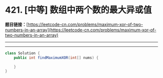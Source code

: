 # 421. [中等] 数组中两个数的最大异或值

**题目链接：**[https://leetcode-cn.com/problems/maximum-xor-of-two-numbers-in-an-array](https://leetcode-cn.com/problems/maximum-xor-of-two-numbers-in-an-array)

---

<Cards card="leetcode_421_maximum-xor-of-two-numbers-in-an-array"></Cards>

---

```java
class Solution {
    public int findMaximumXOR(int[] nums) {
        
    }
}
```